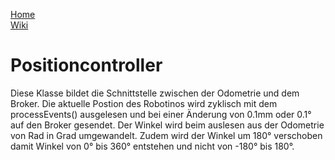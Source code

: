 [Home](home)  
[Wiki](WikiSolidus)  

# Positioncontroller

Diese Klasse bildet die Schnittstelle zwischen der Odometrie und dem Broker. Die aktuelle Postion des Robotinos wird zyklisch mit dem processEvents() ausgelesen und bei einer Änderung von 0.1mm oder 0.1° auf den Broker gesendet. Der Winkel wird beim auslesen aus der Odometrie von Rad in Grad umgewandelt. Zudem wird der Winkel um 180° verschoben damit Winkel von 0° bis 360° entstehen und nicht von -180° bis 180°.